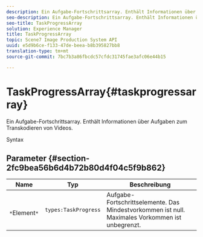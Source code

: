 ```yaml
---
description: Ein Aufgabe-Fortschrittsarray. Enthält Informationen über Aufgaben zum Transkodieren von Videos.
seo-description: Ein Aufgabe-Fortschrittsarray. Enthält Informationen über Aufgaben zum Transkodieren von Videos.
seo-title: TaskProgressArray
solution: Experience Manager
title: TaskProgressArray
topic: Scene7 Image Production System API
uuid: e5d9b6ce-f133-47de-beea-b8b395827bb8
translation-type: tm+mt
source-git-commit: 7bc7b3a86fbcdc57cfdc31745fae3afc06e44b15

---
```



# TaskProgressArray{#taskprogressarray}

Ein Aufgabe-Fortschrittsarray. Enthält Informationen über Aufgaben zum Transkodieren von Videos.

Syntax

## Parameter {#section-2fc9bea56b6d4b72b80d4f04c5f9b862}

| Name | Typ | Beschreibung |
|---|---|---|
| ` *`Element`*` | `types:TaskProgress` | Aufgabe-Fortschrittselemente. Das Mindestvorkommen ist null. Maximales Vorkommen ist unbegrenzt. |


